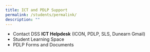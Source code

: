 ```yaml
---
title: ICT and PDLP Support
permalink: /students/permalink/
description: ""
---
```

* <a href="https://form.gov.sg/#!/5d5ce5a5eae0bb00128b8f3c" target="new" style="text-decoration:none">Contact DSS <b>ICT Helpdesk</b>  (ICON, PDLP, SLS, Dunearn Gmail)</a>
* Student Learning Space
* <a href="https://sites.google.com/a/dunearn.edu.sg/dunearn-secondary-school-documents-and-forms/" target="new" style="text-decoration:none">PDLP Forms and Documents</a>
